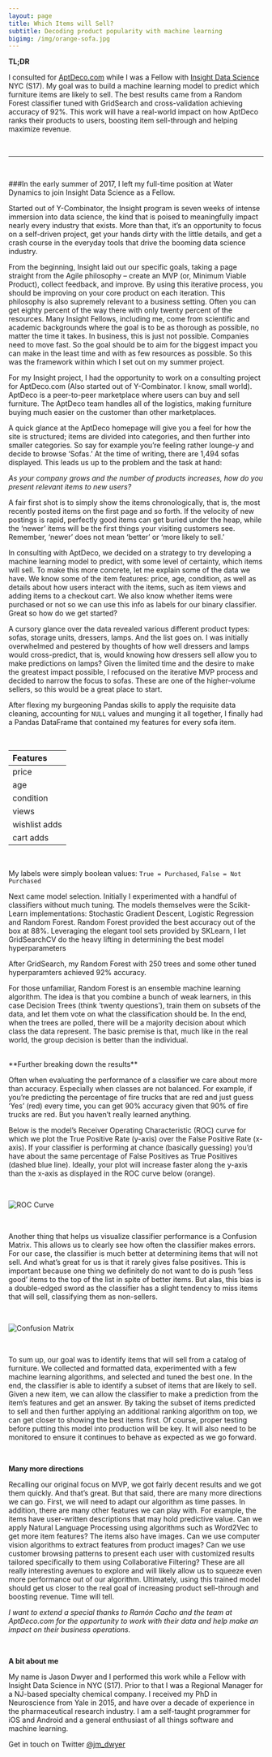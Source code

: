 ```yaml
---
layout: page
title: Which Items will Sell?
subtitle: Decoding product popularity with machine learning
bigimg: /img/orange-sofa.jpg
---
```


**TL;DR**

I consulted for [AptDeco.com](http://www.aptdeco.com) while I was a Fellow with [Insight Data Science](http://insightdatascience.com) NYC (S17). My goal was to build a machine learning model to predict which furniture items are likely to sell. The best results came from a Random Forest classifier tuned with GridSearch and cross-validation achieving accuracy of 92%. This work will have a real-world impact on how AptDeco ranks their products to users, boosting item sell-through and helping maximize revenue.

<br>

***

<br>

###In the early summer of 2017, 
I left my full-time position at Water Dynamics to join Insight Data Science as a Fellow. 

Started out of Y-Combinator, the Insight program is seven weeks of intense immersion into data science, the kind that is poised to meaningfully impact nearly every industry that exists. More than that, it’s an opportunity to focus on a self-driven project, get your hands dirty with the little details, and get a crash course in the everyday tools that drive the booming data science industry.

From the beginning, Insight laid out our specific goals, taking a page straight from the Agile philosophy – create an MVP (or, Minimum Viable Product), collect feedback, and improve. By using this iterative process, you should be improving on your core product on each iteration. This philosophy is also supremely relevant to a business setting. Often you can get eighty percent of the way there with only twenty percent of the resources. Many Insight Fellows, including me, come from scientific and academic backgrounds where the goal is to be as thorough as possible, no matter the time it takes. In business, this is just not possible. Companies need to move fast. So the goal should be to aim for the biggest impact you can make in the least time and with as few resources as possible. So this was the framework within which I set out on my summer project.

For my Insight project, I had the opportunity to work on a consulting project for AptDeco.com (Also started out of Y-Combinator. I know, small world). AptDeco is a peer-to-peer marketplace where users can buy and sell furniture. The AptDeco team handles all of the logistics, making furniture buying much easier on the customer than other marketplaces.

A quick glance at the AptDeco homepage will give you a feel for how the site is structured; items are divided into categories, and then further into smaller categories. So say for example you’re feeling rather lounge-y and decide to browse ‘Sofas.’ At the time of writing, there are 1,494 sofas displayed. This leads us up to the problem and the task at hand:

   *As your company grows and the number of products increases, how do you present relevant items to new users?*

A fair first shot is to simply show the items chronologically, that is, the most recently posted items on the first page and so forth. If the velocity of new postings is rapid, perfectly good items can get buried under the heap, while the ‘newer’ items will be the first things your visiting customers see. Remember, ‘newer’ does not mean ‘better’ or ‘more likely to sell.’

In consulting with AptDeco, we decided on a strategy to try developing a machine learning model to predict, with some level of certainty, which items will sell. To make this more concrete, let me explain some of the data we have. We know some of the item features: price, age, condition, as well as details about how users interact with the items, such as item views and adding items to a checkout cart. We also know whether items were purchased or not so we can use this info as labels for our binary classifier. Great so how do we get started?

A cursory glance over the data revealed various different product types: sofas, storage units, dressers, lamps. And the list goes on. I was initially overwhelmed and pestered by thoughts of how well dressers and lamps would cross-predict, that is, would knowing how dressers sell allow you to make predictions on lamps? Given the limited time and the desire to make the greatest impact possible, I refocused on the iterative MVP process and decided to narrow the focus to sofas. These are one of the higher-volume sellers, so this would be a great place to start.

After flexing my burgeoning Pandas skills to apply the requisite data cleaning, accounting for `NULL` values and munging it all together, I finally had a Pandas DataFrame that contained my features for every sofa item.

<br>

| Features |
| :------- |
| price |
| age |
| condition |
| views |
| wishlist adds |
| cart adds |

<br>

My labels were simply boolean values:  `True = Purchased`, `False = Not Purchased`

Next came model selection. Initially I experimented with a handful of classifiers without much tuning. The models themselves were the Scikit-Learn implementations: Stochastic Gradient Descent, Logistic Regression and Random Forest. Random Forest provided the best accuracy out of the box at 88%. Leveraging the elegant tool sets provided by SKLearn, I let GridSearchCV do the heavy lifting in determining the best model hyperparameters

After GridSearch, my Random Forest with 250 trees and some other tuned hyperparamters achieved 92% accuracy.

For those unfamiliar, Random Forest is an ensemble machine learning algorithm. The idea is that you combine a bunch of weak learners, in this case Decision Trees (think ‘twenty questions’), train them on subsets of the data, and let them vote on what the classification should be. In the end, when the trees are polled, there will be a majority decision about which class the data represent. The basic premise is that, much like in the real world, the group decision is better than the individual.

<br>
**Further breaking down the results**

Often when evaluating the performance of a classifier we care about more than accuracy. Especially when classes are not balanced. For example, if you’re predicting the percentage of fire trucks that are red and just guess ‘Yes’ (red) every time, you can get 90% accuracy given that 90% of fire trucks are red. But you haven’t really learned anything. 

Below is the model’s Receiver Operating Characteristic (ROC) curve for which we plot the True Positive Rate (y-axis) over the False Positive Rate (x-axis). If your classifier is performing at chance (basically guessing) you’d have about the same percentage of False Positives as True Positives (dashed blue line). Ideally, your plot will increase faster along the y-axis than the x-axis as displayed in the ROC curve below (orange).

<br>

![ROC Curve](/img/aptdeco_roc_curve.png)

<br>

Another thing that helps us visualize classifier performance is a Confusion Matrix. This allows us to clearly see how often the classifier makes errors. For our case, the classifier is much better at determining items that will not sell. And what’s great for us is that it rarely gives false positives. This is important because one thing we definitely do not want to do is push ‘less good’ items to the top of the list in spite of better items. But alas, this bias is a double-edged sword as the classifier has a slight tendency to miss items that will sell, classifying them as non-sellers. 

<br>

![Confusion Matrix](/img/aptdeco_confusion_matrix.png)

<br>

To sum up, our goal was to identify items that will sell from a catalog of furniture. We collected and formatted data, experimented with a few machine learning algorithms, and selected and tuned the best one. In the end, the classifier is able to identify a subset of items that are likely to sell. Given a new item, we can allow the classifier to make a prediction from the item’s features and get an answer. By taking the subset of items predicted to sell and then further applying an additional ranking algorithm on top, we can get closer to showing the best items first. Of course, proper testing before putting this model into production will be key. It will also need to be monitored to ensure it continues to behave as expected as we go forward.

<br>

**Many more directions**

Recalling our original focus on MVP, we got fairly decent results and we got them quickly. And that’s great. But that said, there are many more directions we can go. First, we will need to adapt our algorithm as time passes. In addition, there are many other features we can play with. For example, the items have user-written descriptions that may hold predictive value. Can we apply Natural Language Processing using algorithms such as Word2Vec to get more item features? The items also have images. Can we use computer vision algorithms to extract features from product images? Can we use customer browsing patterns to present each user with customized results tailored specifically to them using Collaborative Filtering? These are all really interesting avenues to explore and will likely allow us to squeeze even more performance out of our algorithm. Ultimately, using this trained model should get us closer to the real goal of increasing product sell-through and boosting revenue. Time will tell.

*I want to extend a special thanks to Ramón Cacho and the team at AptDeco.com for the opportunity to work with their data and help make an impact on their business operations.*

<br>

**A bit about me**

My name is Jason Dwyer and I performed this work while a Fellow with Insight Data Science in NYC (S17). Prior to that I was a Regional Manager for a NJ-based specialty chemical company. I received my PhD in Neuroscience from Yale in 2015, and have over a decade of experience in the pharmaceutical research industry. I am a self-taught programmer for iOS and Android and a general enthusiast of all things software and machine learning.

Get in touch on Twitter [@jm_dwyer](https://twitter.com/JM_Dwyer)
